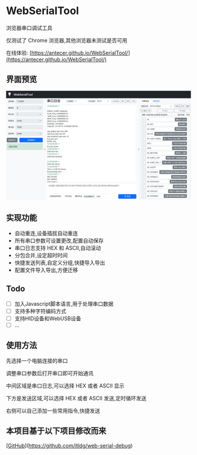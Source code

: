 # WebSerialTool

浏览器串口调试工具

仅测试了 Chrome 浏览器,其他浏览器未测试是否可用

在线体验: [https://antecer.github.io/WebSerialTool/](https://antecer.github.io/WebSerialTool/)

## 界面预览

![界面预览](/imgs/demo.png)

## 实现功能

-   自动重连,设备插拔自动重连
-   所有串口参数可设置更改,配置自动保存
-   串口日志支持 HEX 和 ASCII,自动滚动
-   分包合并,设定超时时间
-   快捷发送列表,自定义分组,快捷导入导出
-   配置文件导入导出,方便迁移

## Todo
- [ ] 加入Javascript脚本语言,用于处理串口数据
- [ ] 支持多种字符编码方式
- [ ] 支持HID设备和WebUSB设备
- [ ] ...

## 使用方法

先选择一个电脑连接的串口

调整串口参数后打开串口即可开始通讯

中间区域是串口日志,可以选择 HEX 或者 ASCII 显示

下方是发送区域,可以选择 HEX 或者 ASCII 发送,定时循环发送

右侧可以自己添加一些常用指令,快捷发送

## 本项目基于以下项目修改而来

[[GitHub](https://github.com/itldg/web-serial-debug)](https://github.com/itldg/web-serial-debug)